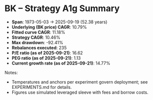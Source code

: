 # BK – Strategy A1g Summary

- **Span**: 1973-05-03 → 2025-09-19 (52.38 years)
- **Underlying (BK price) CAGR**: 10.79%
- **Fitted curve CAGR**: 11.18%
- **Strategy CAGR**: 10.46%
- **Max drawdown**: -92.41%
- **Rebalances executed**: 235
- **P/E ratio (as of 2025-09-21)**: 16.62
- **PEG ratio (as of 2025-09-21)**: 1.13
- **Current growth rate (as of 2025-09-21)**: 14.77%

Notes:

- Temperatures and anchors per experiment govern deployment; see EXPERIMENTS.md for details.
- Figures use simulated leveraged sleeve with fees and borrow costs.

